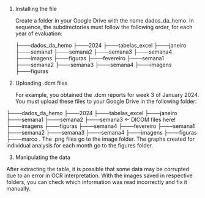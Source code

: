 1. Installing the file

    Create a folder in your Google Drive with the name dados_da_hemo. In sequence, the subdirectories must follow the following order, for each year of evaluation:

    ├───dados_da_hemo
  ├───2024
    ├───tabelas_excel
    ├───janeiro
      ├───semana1
      ├───semana2
      ├───semana3
      ├───semana4
        ├───imagens
        ├───figuras
    ├───fevereiro
      ├───semana1
      ├───semana2
      ├───semana3
      ├───semana4
        ├───imagens
        ├───figuras

2. Uploading .dcm files

    For example, you obtained the .dcm reports for week 3 of January 2024. You must upload these files to your Google Drive in the following folder:

 ├───dados_da_hemo
  ├───2024
    ├───tabelas_excel
    ├───janeiro
      ├───semana1
      ├───semana2
      ├───semana3    <- DICOM files here!
        ├───imagens
        ├───figuras
      ├───semana4 
    ├───fevereiro
      ├───semana1
      ├───semana2
      ├───semana3
      ├───semana4
        ├───imagens
        ├───figuras
    ├───marco
  .
The .png files go to the image folder. The graphs created for individual analysis for each month go to the figures folder.


3. Manipulating the data

After extracting the table, it is possible that some data may be corrupted due to an error in OCR interpretation. With the images saved in respective folders, you can check
which information was read incorrectly and fix it manually.

